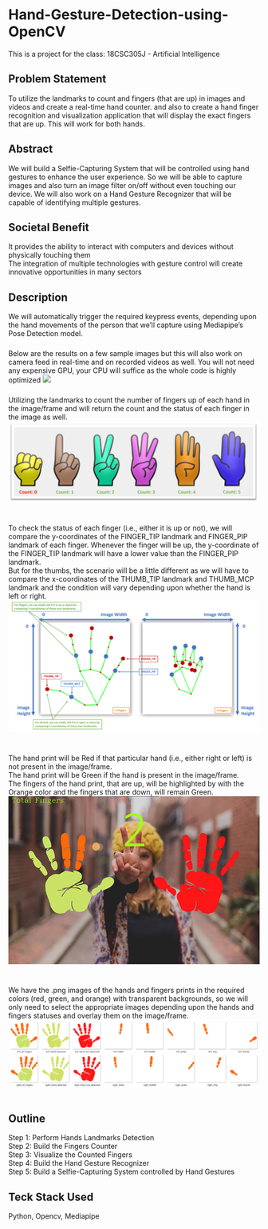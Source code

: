 # Hand-Gesture-Detection-using-OpenCV
This is a project for the class: 18CSC305J - Artificial Intelligence

## Problem Statement
To utilize the landmarks to count and fingers (that are up) in images and videos and create a real-time hand counter. and also to create a hand finger recognition and visualization application that will display the exact fingers that are up.  This will work for both hands.

## Abstract
We will build a Selfie-Capturing System that will be controlled using hand gestures to enhance the user experience. So we will be able to capture images and also turn an image filter on/off without even touching our device. We will also work on a Hand Gesture Recognizer that will be capable of identifying multiple gestures.

## Societal Benefit
It provides the ability to interact with computers and devices without physically touching them<br>
The integration of multiple technologies with gesture control will create innovative opportunities in many sectors

## Description
We will automatically trigger the required keypress events, depending upon the hand movements of the person that we’ll capture using Mediapipe’s Pose Detection model.

###
Below are the results on a few sample images but this will also work on camera feed in real-time and on recorded videos as well.
You will not need any expensive GPU, your CPU will suffice as the whole code is highly optimized
<img src="Assets/readme1.jpg"> &ensp;

###
Utilizing the landmarks to count the number of fingers up of each hand in the image/frame and will return the count and the status of each finger in the image as well.
<img src="Assets/readme2.jpg"> &ensp;

###
To check the status of each finger (i.e., either it is up or not), we will compare the y-coordinates of the FINGER_TIP landmark and FINGER_PIP landmark of each finger. Whenever the finger will be up, the y-coordinate of the FINGER_TIP landmark will have a lower value than the FINGER_PIP landmark.<br>
But for the thumbs, the scenario will be a little different as we will have to compare the x-coordinates of the THUMB_TIP landmark and THUMB_MCP landmark and the condition will vary depending upon whether the hand is left or right.
<img src="Assets/readme3.jpg"> &ensp;

###
The hand print will be Red if that particular hand (i.e., either right or left) is not present in the image/frame.<br>
The hand print will be Green if the hand is present in the image/frame.<br>
The fingers of the hand print, that are up, will be highlighted by with the Orange color and the fingers that are down, will remain Green.
<img src="Assets/readme4.jpg"> &ensp;

###
We have the .png images of the hands and fingers prints in the required colors (red, green, and orange) with transparent backgrounds, so we will only need to select the appropriate images depending upon the hands and fingers statuses and overlay them on the image/frame. 
<img src="Assets/readme5.jpg"> &ensp;


## Outline
Step 1:  Perform Hands Landmarks Detection<br>
Step 2:  Build the Fingers Counter<br>
Step 3:  Visualize the Counted Fingers<br>
Step 4:  Build the Hand Gesture Recognizer<br>
Step 5:  Build a Selfie-Capturing System controlled by Hand Gestures

## Teck Stack Used
Python, Opencv, Mediapipe





